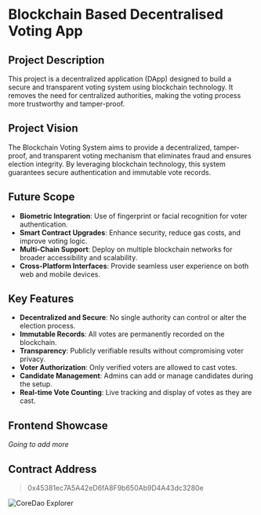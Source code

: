 # Blockchain Based Decentralised Voting App

## Project Description

This project is a decentralized application (DApp) designed to build a secure and transparent voting system using blockchain technology. It removes the need for centralized authorities, making the voting process more trustworthy and tamper-proof.

## Project Vision

The Blockchain Voting System aims to provide a decentralized, tamper-proof, and transparent voting mechanism that eliminates fraud and ensures election integrity. By leveraging blockchain technology, this system guarantees secure authentication and immutable vote records.

## Future Scope

- **Biometric Integration**: Use of fingerprint or facial recognition for voter authentication.
- **Smart Contract Upgrades**: Enhance security, reduce gas costs, and improve voting logic.
- **Multi-Chain Support**: Deploy on multiple blockchain networks for broader accessibility and scalability.
- **Cross-Platform Interfaces**: Provide seamless user experience on both web and mobile devices.

## Key Features

- **Decentralized and Secure**: No single authority can control or alter the election process.
- **Immutable Records**: All votes are permanently recorded on the blockchain.
- **Transparency**: Publicly verifiable results without compromising voter privacy.
- **Voter Authorization**: Only verified voters are allowed to cast votes.
- **Candidate Management**: Admins can add or manage candidates during the setup.
- **Real-time Vote Counting**: Live tracking and display of votes as they are cast.

## Frontend Showcase

 *Going to add more*

## Contract Address

> 0x45381ec7A5A42eD6fA8F9b650Ab9D4A43dc3280e

![CoreDao Explorer](./src/media/image.png)